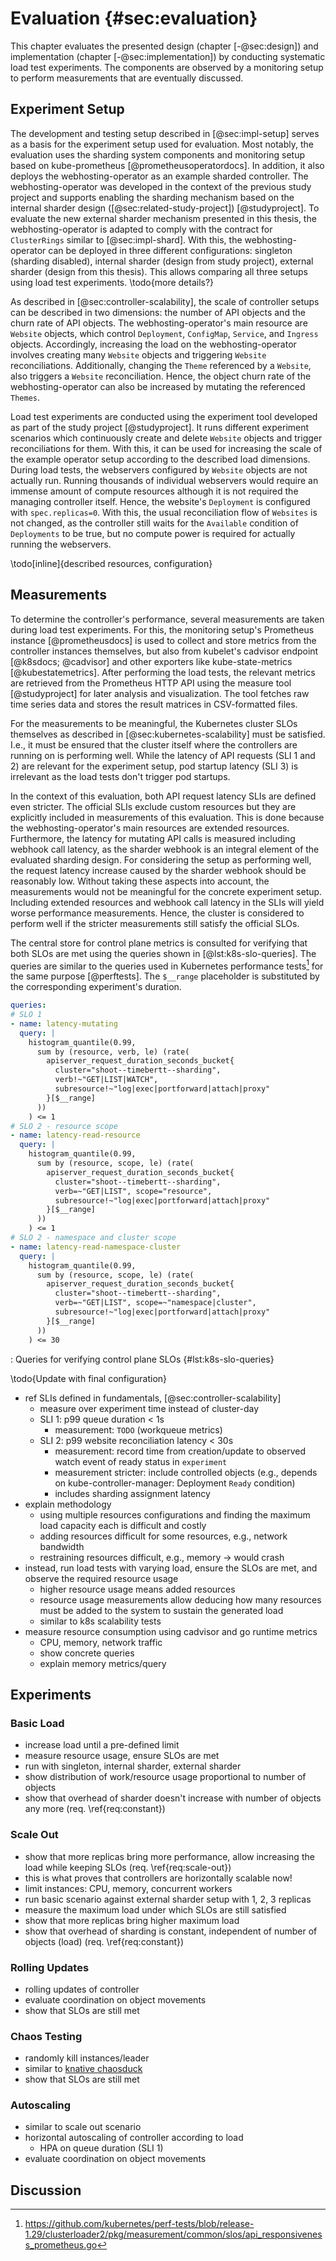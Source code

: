 # Evaluation {#sec:evaluation}

This chapter evaluates the presented design (chapter [-@sec:design]) and implementation (chapter [-@sec:implementation]) by conducting systematic load test experiments.
The components are observed by a monitoring setup to perform measurements that are eventually discussed.

## Experiment Setup

The development and testing setup described in [@sec:impl-setup] serves as a basis for the experiment setup used for evaluation.
Most notably, the evaluation uses the sharding system components and monitoring setup based on kube-prometheus [@prometheusoperatordocs].
In addition, it also deploys the webhosting-operator as an example sharded controller.
The webhosting-operator was developed in the context of the previous study project and supports enabling the sharding mechanism based on the internal sharder design ([@sec:related-study-project]) [@studyproject].
To evaluate the new external sharder mechanism presented in this thesis, the webhosting-operator is adapted to comply with the contract for `ClusterRings` similar to [@sec:impl-shard].
With this, the webhosting-operator can be deployed in three different configurations: singleton (sharding disabled), internal sharder (design from study project), external sharder (design from this thesis).
This allows comparing all three setups using load test experiments.
\todo{more details?}

As described in [@sec:controller-scalability], the scale of controller setups can be described in two dimensions: the number of API objects and the churn rate of API objects.
The webhosting-operator's main resource are `Website` objects, which control `Deployment`, `ConfigMap`, `Service`, and `Ingress` objects.
Accordingly, increasing the load on the webhosting-operator involves creating many `Website` objects and triggering `Website` reconciliations.
Additionally, changing the `Theme` referenced by a `Website`, also triggers a `Website` reconciliation.
Hence, the object churn rate of the webhosting-operator can also be increased by mutating the referenced `Themes`.

Load test experiments are conducted using the experiment tool developed as part of the study project [@studyproject].
It runs different experiment scenarios which continuously create and delete `Website` objects and trigger reconciliations for them.
With this, it can be used for increasing the scale of the example operator setup according to the described load dimensions.
During load tests, the webservers configured by `Website` objects are not actually run.
Running thousands of individual webservers would require an immense amount of compute resources although it is not required the managing controller itself.
Hence, the website's `Deployment` is configured with `spec.replicas=0`.
With this, the usual reconciliation flow of `Websites` is not changed, as the controller still waits for the `Available` condition of `Deployments` to be true, but no compute power is required for actually running the webservers.

\todo[inline]{described resources, configuration}
<!--
- precisely describe experiment setup
  - worker pools
  - sharder:
    - requests, limits
    - on which worker pool
    - configuration: concurrent workers
  - webhosting-operator
    - requests, limits
    - on which worker pool
    - configuration: concurrent workers
  - scale/compute resources of control plane
  - observe that the system is not limited:
    - etcd: CPU throttling, disk IOPS, WAL sync, DB sync
    - API server: CPU throttling, max inflight requests
    - webhosting-operator: CPU throttling, max active workers, ...
  - kube-controller-manager API rate limits
-->

## Measurements

To determine the controller's performance, several measurements are taken during load test experiments.
For this, the monitoring setup's Prometheus instance [@prometheusdocs] is used to collect and store metrics from the controller instances themselves, but also from kubelet's cadvisor endpoint [@k8sdocs; @cadvisor] and other exporters like kube-state-metrics [@kubestatemetrics].
After performing the load tests, the relevant metrics are retrieved from the Prometheus HTTP API using the measure tool [@studyproject] for later analysis and visualization.
The tool fetches raw time series data and stores the result matrices in CSV-formatted files.

For the measurements to be meaningful, the Kubernetes cluster SLOs themselves as described in [@sec:kubernetes-scalability] must be satisfied.
I.e., it must be ensured that the cluster itself where the controllers are running on is performing well.
While the latency of API requests (SLI 1 and 2) are relevant for the experiment setup, pod startup latency (SLI 3) is irrelevant as the load tests don't trigger pod startups.

In the context of this evaluation, both API request latency SLIs are defined even stricter.
The official SLIs exclude custom resources but they are explicitly included in measurements of this evaluation.
This is done because the webhosting-operator's main resources are extended resources.
Furthermore, the latency for mutating API calls is measured including webhook call latency, as the sharder webhook is an integral element of the evaluated sharding design.
For considering the setup as performing well, the request latency increase caused by the sharder webhook should be reasonably low.
Without taking these aspects into account, the measurements would not be meaningful for the concrete experiment setup.
Including extended resources and webhook call latency in the SLIs will yield worse performance measurements.
Hence, the cluster is considered to perform well if the stricter measurements still satisfy the official SLOs.

The central store for control plane metrics is consulted for verifying that both SLOs are met using the queries shown in [@lst:k8s-slo-queries].
The queries are similar to the queries used in Kubernetes performance tests[^perftests-queries] for the same purpose [@perftests].
The `$__range` placeholder is substituted by the corresponding experiment's duration.

[^perftests-queries]: <https://github.com/kubernetes/perf-tests/blob/release-1.29/clusterloader2/pkg/measurement/common/slos/api_responsiveness_prometheus.go>

```yaml
queries:
# SLO 1
- name: latency-mutating
  query: |
    histogram_quantile(0.99,
      sum by (resource, verb, le) (rate(
        apiserver_request_duration_seconds_bucket{
          cluster="shoot--timebertt--sharding",
          verb!~"GET|LIST|WATCH",
          subresource!~"log|exec|portforward|attach|proxy"
        }[$__range]
      ))
    ) <= 1
# SLO 2 - resource scope
- name: latency-read-resource
  query: |
    histogram_quantile(0.99,
      sum by (resource, scope, le) (rate(
        apiserver_request_duration_seconds_bucket{
          cluster="shoot--timebertt--sharding",
          verb=~"GET|LIST", scope="resource",
          subresource!~"log|exec|portforward|attach|proxy"
        }[$__range]
      ))
    ) <= 1
# SLO 2 - namespace and cluster scope
- name: latency-read-namespace-cluster
  query: |
    histogram_quantile(0.99,
      sum by (resource, scope, le) (rate(
        apiserver_request_duration_seconds_bucket{
          cluster="shoot--timebertt--sharding",
          verb=~"GET|LIST", scope=~"namespace|cluster",
          subresource!~"log|exec|portforward|attach|proxy"
        }[$__range]
      ))
    ) <= 30
```

: Queries for verifying control plane SLOs {#lst:k8s-slo-queries}

\todo{Update with final configuration}

- ref SLIs defined in fundamentals, [@sec:controller-scalability]
  - measure over experiment time instead of cluster-day
  - SLI 1: p99 queue duration < 1s
    - measurement: `TODO` (workqueue metrics)
  - SLI 2: p99 website reconciliation latency < 30s
    - measurement: record time from creation/update to observed watch event of ready status in `experiment`
    - measurement stricter: include controlled objects (e.g., depends on kube-controller-manager: Deployment `Ready` condition)
    - includes sharding assignment latency
- explain methodology
  - using multiple resources configurations and finding the maximum load capacity each is difficult and costly
  - adding resources difficult for some resources, e.g., network bandwidth
  - restraining resources difficult, e.g., memory -> would crash
- instead, run load tests with varying load, ensure the SLOs are met, and observe the required resource usage
  - higher resource usage means added resources
  - resource usage measurements allow deducing how many resources must be added to the system to sustain the generated load
  - similar to k8s scalability tests
- measure resource consumption using cadvisor and go runtime metrics
  - CPU, memory, network traffic
  - show concrete queries
  - explain memory metrics/query

## Experiments

### Basic Load

- increase load until a pre-defined limit
- measure resource usage, ensure SLOs are met
- run with singleton, internal sharder, external sharder
- show distribution of work/resource usage proportional to number of objects
- show that overhead of sharder doesn't increase with number of objects any more (req. \ref{req:constant})

### Scale Out

- show that more replicas bring more performance, allow increasing the load while keeping SLOs (req. \ref{req:scale-out})
- this is what proves that controllers are horizontally scalable now!
- limit instances: CPU, memory, concurrent workers
- run basic scenario against external sharder setup with 1, 2, 3 replicas
- measure the maximum load under which SLOs are still satisfied
- show that more replicas bring higher maximum load
- show that overhead of sharding is constant, independent of number of objects (load) (req. \ref{req:constant})

### Rolling Updates

- rolling updates of controller
- evaluate coordination on object movements
- show that SLOs are still met

### Chaos Testing

- randomly kill instances/leader
- similar to [knative chaosduck](https://github.com/knative/pkg/blob/main/leaderelection/chaosduck/main.go#L17)
- show that SLOs are still met

### Autoscaling

- similar to scale out scenario
- horizontal autoscaling of controller according to load
  - HPA on queue duration (SLI 1)
- evaluate coordination on object movements

## Discussion
